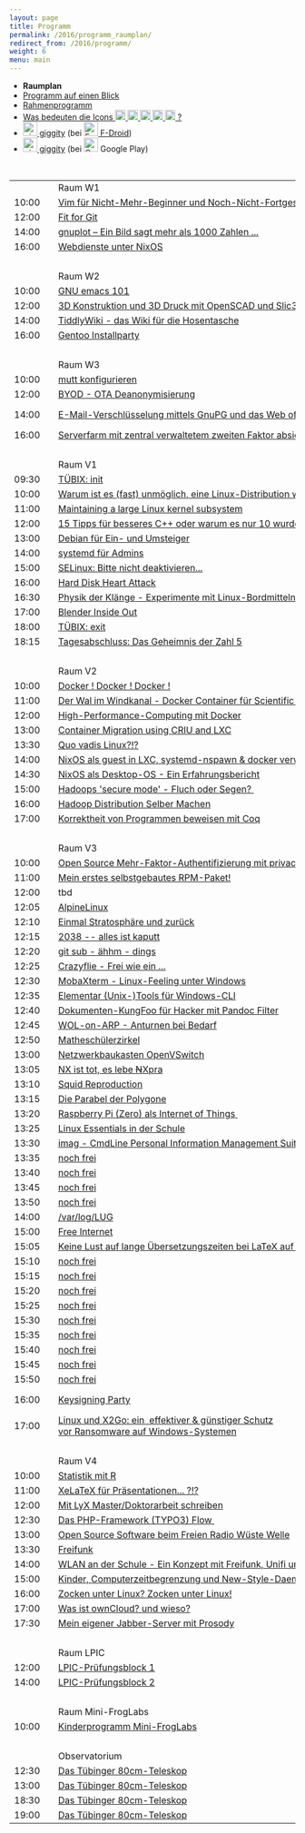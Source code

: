 ```yaml
---
layout: page
title: Programm
permalink: /2016/programm_raumplan/
redirect_from: /2016/programm/
weight: 6
menu: main
---
```


* <span style="font-weight: bold;">Raumplan</span>
* <a href="../programm_auf_einen_blick/">Programm auf einen Blick</a>
* <a href="../programm_rahmen/">Rahmenprogramm</a>
* <a href="../programm_was_bedeuten_die_icons">Was bedeuten die Icons <img height="18" width="18" src="../../images/workshop.svg"> <img height="18" width="18" src="../../images/talk.svg"> <img height="18" width="18" src="../../images/talk2.svg"> <img height="18" width="18" src="../../images/lightning.svg"> <img height="18" width="18" src="../../images/lpic.svg"> ?</a>
* <a href="https://f-droid.org/repository/browse/?fdid=net.gaast.giggity" target="_blank"><img height="25" src="../../images/giggity.png" alt="giggity-Logo" title="giggity-Logo" />&nbsp;giggity</a> (bei
<a href="https://f-droid.org/" target="_blank"><img height="25" src="../../images/fdroid.png" alt="F-Droid-Logo" title="F-Droid-Logo" />&nbsp;F-Droid</a>)
* <a href="https://play.google.com/store/apps/details?id=net.gaast.giggity" target="_blank"><img height="25" src="../../images/giggity.png" alt="giggity-Logo" title="giggity-Logo" />&nbsp;giggity</a> (bei
<img height="25" src="../../images/googleplay.png" alt="Google-Play-Logo" title="Google-Play-Logo" />&nbsp;Google Play)

<br/>

<table>

<tr><td></td><td></td><td>Raum W1</td></tr>
<tr><td>10:00</td><td><a class="work"></a></td><td><a href="../programm/toni-zimmer-vim-fuer-nicht-mehr-beginner-und-noch-nicht-fortgeschrittene">Vim&nbsp;für&nbsp;Nicht-Mehr-Beginner&nbsp;und&nbsp;Noch-Nicht-Fortgeschrittene</a></td><td>Toni&nbsp;Zimmer</td></tr>
<tr><td>12:00</td><td><a class="work"></a></td><td><a href="../programm/knut-franke-fit-for-git">Fit&nbsp;for&nbsp;Git</a></td><td>Knut&nbsp;Franke</td></tr>
<tr><td>14:00</td><td><a class="work"></a></td><td><a href="../programm/harald-koenig-gnuplot-ein-bild-sagt-mehr-als-1000-zahlen">gnuplot&nbsp;–&nbsp;Ein&nbsp;Bild&nbsp;sagt&nbsp;mehr&nbsp;als&nbsp;1000&nbsp;Zahlen&nbsp;...</a></td><td>Harald&nbsp;König</td></tr>
<tr><td>16:00</td><td><a class="work"></a></td><td><a href="../programm/paul-seitz-webdienste-unter-nixos">Webdienste&nbsp;unter&nbsp;NixOS</a></td><td>Paul&nbsp;Seitz</td></tr>
<tr><td>&nbsp;</td></tr>

<tr><td></td><td></td><td>Raum W2</td></tr>
<tr><td>10:00</td><td><a class="work"></a></td><td><a href="../programm/david-elias-kuenstle-gnu-emacs-101">GNU&nbsp;emacs&nbsp;101</a></td><td>David-Elias&nbsp;Künstle</td></tr>
<tr><td>12:00</td><td><a class="work"></a></td><td><a href="../programm/klaus-knopper-3d-konstruktion-und-3d-druck-mit-openscad-und-slic3r">3D&nbsp;Konstruktion&nbsp;und&nbsp;3D&nbsp;Druck&nbsp;mit&nbsp;OpenSCAD&nbsp;und&nbsp;Slic3r</a></td><td>Klaus&nbsp;Knopper</td></tr>
<tr><td>14:00</td><td><a class="work"></a></td><td><a href="../programm/matthias-windrich-tiddlywiki-das-wiki-fuer-die-hosentasche">TiddlyWiki&nbsp;-&nbsp;das&nbsp;Wiki&nbsp;für&nbsp;die&nbsp;Hosentasche</a></td><td>Matthias&nbsp;Windrich</td></tr>
<tr><td>16:00</td><td><a class="work"></a></td><td><a href="../programm/mark-schmidt-gentoo-installparty">Gentoo&nbsp;Installparty</a></td><td>Mark&nbsp;Schmidt,&nbsp;Andreas&nbsp;Stockmayer</td></tr>
<tr><td>&nbsp;</td></tr>

<tr><td></td><td></td><td>Raum W3</td></tr>
<tr><td>10:00</td><td><a class="work"></a></td><td><a href="../programm/sven-guckes-mutt-konfigurieren">mutt&nbsp;konfigurieren</a></td><td>Sven&nbsp;Guckes</td></tr>
<tr><td>12:00</td><td><a class="work"></a></td><td><a href="../programm/felix-bauer-byod-ota-deanonymisierung">BYOD&nbsp;-&nbsp;OTA&nbsp;Deanonymisierung</a></td><td>Felix&nbsp;Bauer</td></tr>
<tr><td>14:00</td><td><a class="work"></a></td><td><a href="../programm/michael-weiss-e-mail-verschluesselung-mittels-gnupg-und-das-web-of-trust">E-Mail-Verschlüsselung&nbsp;mittels&nbsp;GnuPG&nbsp;und&nbsp;das&nbsp;Web&nbsp;of&nbsp;Trust</a></td><td>Michael Weiss,&nbsp;Roman Schulte,<br/>Leo Dessani,&nbsp;Justin Humm</td></tr>
<tr><td>16:00</td><td><a class="work"></a></td><td><a href="../programm/cornelius-koelbel-serverfarm-mit-zentral-verwaltetem-zweiten-faktor-absichern">Serverfarm&nbsp;mit&nbsp;zentral&nbsp;verwaltetem&nbsp;zweiten&nbsp;Faktor&nbsp;absichern</a></td><td>Cornelius&nbsp;Kölbel</td></tr>
<tr><td>&nbsp;</td></tr>

<tr><td></td><td></td><td>Raum V1</td></tr>
<tr><td>09:30</td><td><a class="talk2"></a></td><td><a href="../programm/tuebix-init">TÜBIX: init</a></td><td>TÜBIX&nbsp;Orga-Team</td></tr>
<tr><td>10:00</td><td><a class="talk"></a></td><td><a href="../programm/carsten-emde-warum-ist-es-fast-unmoeglich-eine-linux-distribution-weiterzugeben">Warum&nbsp;ist&nbsp;es&nbsp;(fast)&nbsp;unmöglich,&nbsp;eine&nbsp;Linux-Distribution&nbsp;weiterzugeben?</a></td><td>Carsten&nbsp;Emde</td></tr>
<tr><td>11:00</td><td><a class="talk"></a></td><td><a href="../programm/arnd-bergmann-maintaining-a-large-linux-kernel-subsystem">Maintaining&nbsp;a&nbsp;large&nbsp;Linux&nbsp;kernel&nbsp;subsystem</a></td><td>Arnd&nbsp;Bergmann</td></tr>
<tr><td>12:00</td><td><a class="talk"></a></td><td><a href="../programm/rainer-grimm-15-tipps-fuer-besseres-cplusplus-oder-warum-es-nur-10-wurden">15&nbsp;Tipps&nbsp;für&nbsp;besseres&nbsp;C++&nbsp;oder&nbsp;warum&nbsp;es&nbsp;nur&nbsp;10&nbsp;wurden.</a></td><td>Rainer&nbsp;Grimm</td></tr>
<tr><td>13:00</td><td><a class="talk"></a></td><td><a href="../programm/andreas-mundt-debian-fuer-ein-und-umsteiger">Debian&nbsp;für&nbsp;Ein-&nbsp;und&nbsp;Umsteiger</a></td><td>Andreas&nbsp;Mundt</td></tr>
<tr><td>14:00</td><td><a class="talk"></a></td><td><a href="../programm/jonas-genannt-systemd-fuer-admins">systemd&nbsp;für&nbsp;Admins</a></td><td>Jonas&nbsp;Genannt</td></tr>
<tr><td>15:00</td><td><a class="talk"></a></td><td><a href="../programm/robert-scheck-selinux-bitte-nicht-deaktivieren">SELinux:&nbsp;Bitte&nbsp;nicht&nbsp;deaktivieren...</a></td><td>Robert&nbsp;Scheck</td></tr>
<tr><td>16:00</td><td><a class="talk"></a></td><td><a href="../programm/felix-bauer-hard-disk-heart-attack">Hard&nbsp;Disk&nbsp;Heart&nbsp;Attack</a></td><td>Felix&nbsp;Bauer</td></tr>
<tr><td>16:30</td><td><a class="talk"></a></td><td><a href="../programm/ingo-blechschmidt-physik-der-klaenge-experimente-mit-linux-bordmitteln">Physik&nbsp;der&nbsp;Klänge&nbsp;-&nbsp;Experimente&nbsp;mit&nbsp;Linux-Bordmitteln</a></td><td>Ingo&nbsp;Blechschmidt</td></tr>
<tr><td>17:00</td><td><a class="talk"></a></td><td><a href="../programm/thomas-dinges-blender-inside-out">Blender&nbsp;Inside&nbsp;Out</a></td><td>Thomas&nbsp;Dinges</td></tr>
<tr><td>18:00</td><td><a class="talk2"></a></td><td><a href="../programm/tuebix-exit">TÜBIX: exit</a></td><td>TÜBIX&nbsp;Orga-Team</td></tr>
<tr><td>18:15</td><td><a class="talk"></a></td><td><a href="../programm/ingo-blechschmidt-das-geheimnis-der-zahl-5/">Tagesabschluss:&nbsp;Das&nbsp;Geheimnis&nbsp;der&nbsp;Zahl&nbsp;5</a></td><td>Ingo&nbsp;Blechschmidt</td></tr>
<tr><td>&nbsp;</td></tr>

<tr><td></td><td></td><td>Raum V2</td></tr>
<tr><td>10:00</td><td><a class="talk"></a></td><td><a href="../programm/olaf-flebbe-docker-docker-docker">Docker&nbsp;!&nbsp;Docker&nbsp;!&nbsp;Docker&nbsp;!</a></td><td>Olaf&nbsp;Flebbe</td></tr>
<tr><td>11:00</td><td><a class="talk"></a></td><td><a href="../programm/holger-gantikow-der-wal-im-windkanal-docker-container-fuer-scientific-computing">Der&nbsp;Wal&nbsp;im&nbsp;Windkanal&nbsp;-&nbsp;Docker&nbsp;Container&nbsp;für&nbsp;Scientific&nbsp;Computing</a></td><td>Holger&nbsp;Gantikow</td></tr>
<tr><td>12:00</td><td><a class="talk"></a></td><td><a href="../programm/sebastian-klingberg-high-performance-computing-mit-docker">High-Performance-Computing&nbsp;mit&nbsp;Docker</a></td><td>Sebastian&nbsp;Klingberg</td></tr>
<tr><td>13:00</td><td><a class="talk"></a></td><td><a href="../programm/adrian-reber-container-migration-using-criu-and-lxc">Container&nbsp;Migration&nbsp;using&nbsp;CRIU&nbsp;and&nbsp;LXC</a></td><td>Adrian&nbsp;Reber</td></tr>
<tr><td>13:30</td><td><a class="talk"></a></td><td><a href="../programm/udo-seidel-quo-vadis-linux">Quo&nbsp;vadis&nbsp;Linux?!?</a></td><td>Udo&nbsp;Seidel</td></tr>
<tr><td>14:00</td><td><a class="talk"></a></td><td><a href="../programm/joachim-schiele-nixos-als-guest-in-lxc-systemd-nspawn-docker-verwenden">NixOS&nbsp;als&nbsp;guest&nbsp;in&nbsp;LXC,&nbsp;systemd-nspawn&nbsp;&&nbsp;docker&nbsp;verwenden</a></td><td>Joachim&nbsp;Schiele</td></tr>
<tr><td>14:30</td><td><a class="talk"></a></td><td><a href="../programm/matthias-beyer-nixos-als-desktop-os-ein-erfahrungsbericht">NixOS&nbsp;als&nbsp;Desktop-OS&nbsp;-&nbsp;Ein&nbsp;Erfahrungsbericht</a></td><td>Matthias&nbsp;Beyer</td></tr>
<tr><td>15:00</td><td><a class="talk"></a></td><td><a href="../programm/reiner-schlotte-hadoops-secure-mode-fluch-oder-segen">Hadoops&nbsp;'secure&nbsp;mode'&nbsp;-&nbsp;Fluch&nbsp;oder&nbsp;Segen?&nbsp;</a></td><td>Reiner&nbsp;Schlotte</td></tr>
<tr><td>16:00</td><td><a class="talk"></a></td><td><a href="../programm/olaf-flebbe-hadoop-distribution-selber-machen">Hadoop&nbsp;Distribution&nbsp;Selber&nbsp;Machen</a></td><td>Olaf&nbsp;Flebbe</td></tr>
<tr><td>17:00</td><td><a class="talk"></a></td><td><a href="../programm/peter-hrenka-korrektheit-von-programmen-beweisen-mit-coq">Korrektheit&nbsp;von&nbsp;Programmen&nbsp;beweisen&nbsp;mit&nbsp;Coq</a></td><td>Peter&nbsp;Hrenka</td></tr>
<tr><td>&nbsp;</td></tr>

<tr><td></td><td></td><td>Raum V3</td></tr>
<tr><td>10:00</td><td><a class="talk"></a></td><td><a href="../programm/cornelius-koelbel-open-source-mehr-faktor-authentifizierung-mit-privacyidea">Open&nbsp;Source&nbsp;Mehr-Faktor-Authentifizierung&nbsp;mit&nbsp;privacyIDEA</a></td><td>Cornelius&nbsp;Kölbel</td></tr>
<tr><td>11:00</td><td><a class="talk"></a></td><td><a href="../programm/robert-scheck-mein-erstes-selbstgebautes-rpm-paket">Mein&nbsp;erstes&nbsp;selbstgebautes&nbsp;RPM-Paket!</a></td><td>Robert&nbsp;Scheck</td></tr>
<tr><td>12:00</td><td><a class="light" name="firstlightningtalk"></a></td><td>tbd</td><td>tbd</td></tr>
<tr><td>12:05</td><td><a class="light"></a></td><td><a href="../programm/felix-bauer-alpinelinux">AlpineLinux</a></td><td>Felix&nbsp;Bauer</td></tr>
<tr><td>12:10</td><td><a class="light"></a></td><td><a href="../programm/ingo-blechschmidt-einmal-stratosphaere-und-zurueck">Einmal&nbsp;Stratosphäre&nbsp;und&nbsp;zurück</a></td><td>Ingo&nbsp;Blechschmidt</td></tr>
<tr><td>12:15</td><td><a class="light"></a></td><td><a href="../programm/arnd-bergmann-2038-alles-ist-kaputt">2038&nbsp;--&nbsp;alles&nbsp;ist&nbsp;kaputt</a></td><td>Arnd&nbsp;Bergmann</td></tr>
<tr><td>12:20</td><td><a class="light"></a></td><td><a href="../programm/peter-hrenka-git-sub-aehhm-dings">git&nbsp;sub&nbsp;-&nbsp;ähhm&nbsp;-&nbsp;dings</a></td><td>Peter&nbsp;Hrenka</td></tr>
<tr><td>12:25</td><td><a class="light"></a></td><td><a href="../programm/harald-koenig-crazyflie-frei-wie-ein">Crazyflie&nbsp;-&nbsp;Frei&nbsp;wie&nbsp;ein&nbsp;...</a></td><td>Harald&nbsp;König</td></tr>
<tr><td>12:30</td><td><a class="light"></a></td><td><a href="../programm/alexander-nehmer-mobaxterm-linux-feeling-unter-windows">MobaXterm&nbsp;-&nbsp;Linux-Feeling&nbsp;unter&nbsp;Windows</a></td><td>Alexander&nbsp;Nehmer</td></tr>
<tr><td>12:35</td><td><a class="light"></a></td><td><a href="../programm/sebastian-niedworok-elementar-unix-tools-fuer-windows-cli">Elementar&nbsp;(Unix-)Tools&nbsp;für&nbsp;Windows-CLI</a></td><td>Sebastian&nbsp;Niedworok</td></tr>
<tr><td>12:40</td><td><a class="light"></a></td><td><a href="../programm/david-elias-kuenstle-dokumenten-kungfoo-fuer-hacker-mit-pandoc-filter">Dokumenten-KungFoo&nbsp;für&nbsp;Hacker&nbsp;mit&nbsp;Pandoc&nbsp;Filter</a></td><td>David-Elias&nbsp;Künstle</td></tr>
<tr><td>12:45</td><td><a class="light"></a></td><td><a href="../programm/felix-bauer-wol-on-arp-anturnen-bei-bedarf">WOL-on-ARP&nbsp;-&nbsp;Anturnen&nbsp;bei&nbsp;Bedarf</a></td><td>Felix&nbsp;Bauer</td></tr>
<tr><td>12:50</td><td><a class="light"></a></td><td><a href="../programm/ingo-blechschmidt-matheschuelerzirkel">Matheschülerzirkel</a></td><td>Ingo&nbsp;Blechschmidt</td></tr>
<tr><td>13:00</td><td><a class="light"></a></td><td><a href="../programm/sebastian-klingberg-netzwerkbaukasten-openvswitch">Netzwerkbaukasten&nbsp;OpenVSwitch</a></td><td>Sebastian&nbsp;Klingberg</td></tr>
<tr><td>13:05</td><td><a class="light"></a></td><td><a href="../programm/alexander-berg-nx-ist-tot-es-lebe-xpra">NX&nbsp;ist&nbsp;tot,&nbsp;es&nbsp;lebe&nbsp;<del>N</del>Xpra</a></td><td>Alexander&nbsp;Berg</td></tr>
<tr><td>13:10</td><td><a class="light"></a></td><td><a href="../programm/felix-bauer-squid-reproduction">Squid&nbsp;Reproduction</a></td><td>Felix&nbsp;Bauer</td></tr>
<tr><td>13:15</td><td><a class="light"></a></td><td><a href="../programm/ingo-blechschmidt-die-parabel-der-polygone">Die&nbsp;Parabel&nbsp;der&nbsp;Polygone</a></td><td>Ingo&nbsp;Blechschmidt</td></tr>
<tr><td>13:20</td><td><a class="light"></a></td><td><a href="../programm/marcus-siegl-raspberry-pi-als-internet-of-things">Raspberry&nbsp;Pi&nbsp;(Zero)&nbsp;als&nbsp;Internet&nbsp;of&nbsp;Things&nbsp;</a></td><td>Marcus&nbsp;Siegl</td></tr>
<tr><td>13:25</td><td><a class="light"></a></td><td><a href="../programm/anni-theil-schiebel-linux-essentials-in-der-schule">Linux&nbsp;Essentials&nbsp;in&nbsp;der&nbsp;Schule</a></td><td>Anni&nbsp;Theil-Schiebel</td></tr>
<tr><td>13:30</td><td><a class="light"></a></td><td><a href="../programm/matthias-beyer-imag-cmdline-personal-information-management-suite-in-rust">imag&nbsp;-&nbsp;CmdLine&nbsp;Personal&nbsp;Information&nbsp;Management&nbsp;Suite&nbsp;in&nbsp;Rust</a></td><td>Matthias&nbsp;Beyer</td></tr>
<tr><td>13:35</td><td><a class="light"></a></td><td><a name="lightningtalksfirstunclaimed" href="../programm/nachzuegler-und-kurzentschlossene-lightning-talks-fuer-kurzentschlossene">noch frei</a></td><td>Du?</td></tr>
<tr><td>13:40</td><td><a class="light"></a></td><td><a href="../programm/nachzuegler-und-kurzentschlossene-lightning-talks-fuer-kurzentschlossene">noch frei</a></td><td>Du?</td></tr>
<tr><td>13:45</td><td><a class="light"></a></td><td><a href="../programm/nachzuegler-und-kurzentschlossene-lightning-talks-fuer-kurzentschlossene">noch frei</a></td><td>Du?</td></tr>
<tr><td>13:50</td><td><a class="light"></a></td><td><a href="../programm/nachzuegler-und-kurzentschlossene-lightning-talks-fuer-kurzentschlossene">noch frei</a></td><td>Du?</td></tr>
<tr><td>14:00</td><td><a class="light"></a></td><td><a href="../programm/lugs-und-co-var-log-lug">/var/log/LUG</a></td><td>LUGs&nbsp;+&nbsp;Co</td></tr>
<tr><td>15:00</td><td><a class="light"></a></td><td><a name="lightningtalkssecondblock" href="../programm/felix-bauer-free-internet">Free&nbsp;Internet</a></td><td>Felix&nbsp;Bauer</td></tr>
<tr><td>15:05</td><td><a class="light"></a></td><td><a href="../programm/ingo-blechschmidt-keine-lust-auf-lange-uebersetzungszeiten-bei-latex-auf-schwachen-rechnern">Keine&nbsp;Lust&nbsp;auf&nbsp;lange&nbsp;Übersetzungszeiten&nbsp;bei&nbsp;LaTeX&nbsp;auf&nbsp;schwachen&nbsp;Rechnern?</a></td><td>Ingo&nbsp;Blechschmidt</td></tr>
<tr><td>15:10</td><td><a class="light"></a></td><td><a href="../programm/nachzuegler-und-kurzentschlossene-lightning-talks-fuer-kurzentschlossene">noch frei</a></td><td>Du?</td></tr>
<tr><td>15:15</td><td><a class="light"></a></td><td><a href="../programm/nachzuegler-und-kurzentschlossene-lightning-talks-fuer-kurzentschlossene">noch frei</a></td><td>Du?</td></tr>
<tr><td>15:20</td><td><a class="light"></a></td><td><a href="../programm/nachzuegler-und-kurzentschlossene-lightning-talks-fuer-kurzentschlossene">noch frei</a></td><td>Du?</td></tr>
<tr><td>15:25</td><td><a class="light"></a></td><td><a href="../programm/nachzuegler-und-kurzentschlossene-lightning-talks-fuer-kurzentschlossene">noch frei</a></td><td>Du?</td></tr>
<tr><td>15:30</td><td><a class="light"></a></td><td><a href="../programm/nachzuegler-und-kurzentschlossene-lightning-talks-fuer-kurzentschlossene">noch frei</a></td><td>Du?</td></tr>
<tr><td>15:35</td><td><a class="light"></a></td><td><a href="../programm/nachzuegler-und-kurzentschlossene-lightning-talks-fuer-kurzentschlossene">noch frei</a></td><td>Du?</td></tr>
<tr><td>15:40</td><td><a class="light"></a></td><td><a href="../programm/nachzuegler-und-kurzentschlossene-lightning-talks-fuer-kurzentschlossene">noch frei</a></td><td>Du?</td></tr>
<tr><td>15:45</td><td><a class="light"></a></td><td><a href="../programm/nachzuegler-und-kurzentschlossene-lightning-talks-fuer-kurzentschlossene">noch frei</a></td><td>Du?</td></tr>
<tr><td>15:50</td><td><a class="light"></a></td><td><a href="../programm/nachzuegler-und-kurzentschlossene-lightning-talks-fuer-kurzentschlossene">noch frei</a></td><td>Du?</td></tr>
<tr><td>16:00</td><td><a class="work"></a></td><td><a href="../programm/michael-weiss-keysigning-party">Keysigning Party</a></td><td>Michael Weiss,&nbsp;Roman Schulte,<br/>Leo Dessani,&nbsp;Justin Humm</td></tr>
<tr><td>17:00</td><td><a class="talk"></a></td><td><a href="../programm/stefan-baur-linux-und-x2go-ein-effektiver-und-guenstiger-schutz-vor-ransomware-auf-windows-systemen">Linux&nbsp;und&nbsp;X2Go:&nbsp;ein&nbsp;&nbsp;effektiver&nbsp;&&nbsp;günstiger&nbsp;Schutz vor&nbsp;Ransomware&nbsp;auf&nbsp;Windows-Systemen</a></td><td>Stefan&nbsp;Baur</td></tr>
<tr><td>&nbsp;</td></tr>

<tr><td></td><td></td><td>Raum V4</td></tr>
<tr><td>10:00</td><td><a class="talk"></a></td><td><a href="../programm/janko-dietzsch-statistik-mit-r">Statistik&nbsp;mit&nbsp;R</a></td><td>Janko&nbsp;Dietzsch</td></tr>
<tr><td>11:00</td><td><a class="talk"></a></td><td><a href="../programm/roland-imme-xelatex-fuer-praesentationen">XeLaTeX&nbsp;für&nbsp;Präsentationen...&nbsp;?!?</a></td><td>Roland&nbsp;Imme</td></tr>
<tr><td>12:00</td><td><a class="talk"></a></td><td><a href="../programm/wolfgang-engelmann-mit-lyx-master-doktorarbeit-schreiben">Mit&nbsp;LyX&nbsp;Master/Doktorarbeit&nbsp;schreiben</a></td><td>Wolfgang&nbsp;Engelmann</td></tr>
<tr><td>12:30</td><td><a class="talk"></a></td><td><a href="../programm/frederik-milkau-das-php-framework-typo3-flow">Das&nbsp;PHP-Framework&nbsp;(TYPO3)&nbsp;Flow&nbsp;</a></td><td>Frederik&nbsp;Milkau</td></tr>
<tr><td>13:00</td><td><a class="talk"></a></td><td><a href="../programm/friedrich-strohmaier-andy-kuestner-open-source-software-beim-freien-radio-wueste-welle">Open&nbsp;Source&nbsp;Software&nbsp;beim&nbsp;Freien&nbsp;Radio&nbsp;Wüste&nbsp;Welle</a></td><td>Friedrich&nbsp;Strohmaier,&nbsp;Andy&nbsp;Küstner</td></tr>
<tr><td>13:30</td><td><a class="talk"></a></td><td><a href="../programm/justin-humm-freifunk">Freifunk</a></td><td>Justin&nbsp;Humm</td></tr>
<tr><td>14:00</td><td><a class="talk"></a></td><td><a href="../programm/frank-schiebel-wlan-an-der-schule">WLAN&nbsp;an&nbsp;der&nbsp;Schule&nbsp;-&nbsp;Ein&nbsp;Konzept&nbsp;mit&nbsp;Freifunk,&nbsp;Unifi&nbsp;und&nbsp;linuxmuster.net</a></td><td>Frank&nbsp;Schiebel</td></tr>
<tr><td>15:00</td><td><a class="talk"></a></td><td><a href="../programm/anselm-kruis-kinder-computerzeitbegrenzung-und-new-style-daemons">Kinder,&nbsp;Computerzeitbegrenzung&nbsp;und&nbsp;New-Style-Daemons</a></td><td>Anselm&nbsp;Kruis</td></tr>
<tr><td>16:00</td><td><a class="talk"></a></td><td><a href="../programm/sascha-kaupp-zocken-unter-linux">Zocken&nbsp;unter&nbsp;Linux?&nbsp;Zocken&nbsp;unter&nbsp;Linux!</a></td><td>Sascha&nbsp;Kaupp</td></tr>
<tr><td>17:00</td><td><a class="talk"></a></td><td><a href="../programm/vinzenz-rosenkranz-was-ist-owncloud-und-wieso">Was&nbsp;ist&nbsp;ownCloud?&nbsp;und&nbsp;wieso?</a></td><td>Vinzenz&nbsp;Rosenkranz</td></tr>
<tr><td>17:30</td><td><a class="talk"></a></td><td><a href="../programm/robert-scheck-mein-eigener-jabber-server-mit-prosody">Mein&nbsp;eigener&nbsp;Jabber-Server&nbsp;mit&nbsp;Prosody</a></td><td>Robert&nbsp;Scheck</td></tr>
<tr><td>&nbsp;</td></tr>

<tr><td></td><td></td><td>Raum LPIC</td></tr>
<tr><td>12:00</td><td><a class="lpic"></a></td><td><a href="../../lpic">LPIC-Prüfungsblock&nbsp;1</a></td><td>Dimitrios Bogiatzoules</td></tr>
<tr><td>14:00</td><td><a class="lpic"></a></td><td><a href="../../lpic">LPIC-Prüfungsblock&nbsp;2</a></td><td>Dimitrios Bogiatzoules</td></tr>
<tr><td>&nbsp;</td></tr>

<tr><td></td><td></td><td>Raum Mini-FrogLabs</td></tr>
<tr><td>10:00</td><td><a class="work"></a></td><td><a href="../../kinder">Kinderprogramm Mini-FrogLabs</a></td><td>Teckids e.V.</td></tr>
<tr><td>&nbsp;</td></tr>

<tr><td></td><td></td><td>Observatorium</td></tr>
<tr><td>12:30</td><td><a class="talk"></a></td><td><a href="../programm/ruth-und-daniel-gottschall-cornelia-heinitz-das-tuebinger-80cm-teleskop/">Das&nbsp;Tübinger&nbsp;80cm-Teleskop</a></td><td>Ruth&nbsp;Gottschall,&nbsp;Daniel&nbsp;Gottschall,&nbsp;Cornelia&nbsp;Heinitz</td></tr>
<tr><td>13:00</td><td><a class="talk"></a></td><td><a href="../programm/ruth-und-daniel-gottschall-cornelia-heinitz-das-tuebinger-80cm-teleskop/">Das&nbsp;Tübinger&nbsp;80cm-Teleskop</a></td><td>Ruth&nbsp;Gottschall,&nbsp;Daniel&nbsp;Gottschall,&nbsp;Cornelia&nbsp;Heinitz</td></tr>
<tr><td>18:30</td><td><a class="talk"></a></td><td><a href="../programm/ruth-und-daniel-gottschall-cornelia-heinitz-das-tuebinger-80cm-teleskop/">Das&nbsp;Tübinger&nbsp;80cm-Teleskop</a></td><td>Ruth&nbsp;Gottschall,&nbsp;Daniel&nbsp;Gottschall,&nbsp;Cornelia&nbsp;Heinitz</td></tr>
<tr><td>19:00</td><td><a class="talk"></a></td><td><a href="../programm/ruth-und-daniel-gottschall-cornelia-heinitz-das-tuebinger-80cm-teleskop/">Das&nbsp;Tübinger&nbsp;80cm-Teleskop</a></td><td>Ruth&nbsp;Gottschall,&nbsp;Daniel&nbsp;Gottschall,&nbsp;Cornelia&nbsp;Heinitz</td></tr>

</table>

